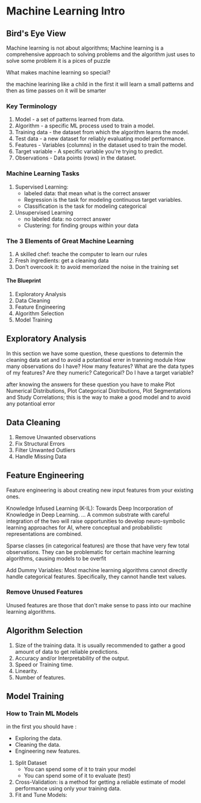# Machine Learning Intro
## Bird's Eye View

Machine learning is not about algorithms; Machine learning is a comprehensive approach to solving problems and the algorithm just uses to solve some problem it is a pices of puzzle

What makes machine learning so special?

the machine learining like a child in the first it will learn a small patterns and then as time passes on it will be smarter


### Key Terminology

1. Model - a set of patterns learned from data.
2. Algorithm - a specific ML process used to train a model.
3. Training data - the dataset from which the algorithm learns the model.
4. Test data - a new dataset for reliably evaluating model performance.
5. Features - Variables (columns) in the dataset used to train the model.
6. Target variable - A specific variable you're trying to predict.
7. Observations - Data points (rows) in the dataset.

### Machine Learning Tasks

1. Supervised Learning:
    - labeled data: that mean what is the  correct answer
    - Regression is the task for modeling continuous target variables.
    - Classification is the task for modeling categorical
2. Unsupervised Learning
    - no labeled data: no correct answer
    - Clustering: for finding groups within your data

### The 3 Elements of Great Machine Learning

1. A skilled chef: teache the computer to learn our rules
2. Fresh ingredients: get a cleaning data
3. Don't overcook it: to avoid memorized the noise in the training set

#### The Blueprint
1. Exploratory Analysis
2. Data Cleaning
3. Feature Engineering 
4. Algorithm Selection
5. Model Training

## Exploratory Analysis
In this section we have some question, these questions to determin the cleaning data set and to avoid a potantioal errer in tranning module 
How many observations do I have?
How many features?
What are the data types of my features? Are they numeric? Categorical?
Do I have a target variable?

after knowing the answers for these question you have to make Plot Numerical Distributions, Plot Categorical Distributions, Plot Segmentations and Study Correlations; this is the way to make a good model and to avoid any potantioal error  

## Data Cleaning
1. Remove Unwanted observations
2. Fix Structural Errors
3. Filter Unwanted Outliers
4. Handle Missing Data

## Feature Engineering
Feature engineering is about creating new input features from your existing ones.

Knowledge Infused Learning (K-IL): Towards Deep Incorporation of Knowledge in Deep Learning. ... A common substrate with careful integration of the two will raise opportunities to develop neuro-symbolic learning approaches for AI, where conceptual and probabilistic representations are combined.

Sparse classes (in categorical features) are those that have very few total observations. They can be problematic for certain machine learning algorithms, causing models to be overfit

Add Dummy Variables:
Most machine learning algorithms cannot directly handle categorical features. Specifically, they cannot handle text values.

### Remove Unused Features
Unused features are those that don’t make sense to pass into our machine learning algorithms.

## Algorithm Selection

1. Size of the training data. It is usually recommended to gather a good amount of data to get reliable predictions. 
2. Accuracy and/or Interpretability of the output. 
3. Speed or Training time. 
4. Linearity. 
5. Number of features.

## Model Training
### How to Train ML Models
in the first you should have :
-  Exploring the data.
-  Cleaning the data.
-  Engineering new features.

1. Split Dataset
    - You can spend some of it to train your model 
    - You can spend some of it to evaluate (test) 
2. Cross-Validation: is a method for getting a reliable estimate of model performance using only your training data.
3. Fit and Tune Models:
    

